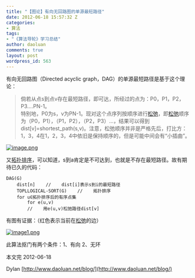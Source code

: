 ```yaml
---
title: "【图论】有向无回路图的单源最短路径"
date: 2012-06-18 15:57:32 Z
categories:
- 算法
tags:
- "《算法导轮》学习总结"
author: daoluan
comments: true
layout: post
wordpress_id: 563
---
```


有向无回路图（Directed acyclic graph，DAG）的单源最短路径是基于这个理论：

<!-- more -->


<blockquote><p>倘若从点s到点v存在最短路径，即可达，所经过的点为：P0，P1，P2，P3….PN-1。<br>
特别地，P0为s，v为PN-1。现对这个点序列按顺序进行<a href="http://www.daoluan.net/blog/?p=437">松弛</a>，即<a href="http://www.daoluan.net/blog/?p=437">松弛</a>顺序为（P0，P1），（P1，P2），（P2，P3）…，结果可以得到dist[v]=shortest_path(s,v)。注意，松弛顺序并非是严格先后，打比方：1，3，4在1，2，3，4中依旧是保持顺序的，但是可能中间会有“小插曲”。</p></blockquote>


[![image.png](http://daoluan.net/images/blog/2012/06/image6.png)](http://daoluan.net/images/blog/2012/06/image6.png)

又[拓扑排序](http://www.daoluan.net/blog/?p=425)，可以知道，s到a肯定是不可达到，也就是不存在最短路径。故有期待已久的代码：


    DAG(G)
    	dist[n]    //    dist[i]表示s到i的最短路径
    	TOPLLOGICAL-SORT(G)    //    拓扑排序
    	for u∈拓扑排序后的有序点集
    		for e(u,v)
    		//    用e(u,v)松弛路径dist[v]


有图有证据：（红色表示当前在[松弛](http://www.daoluan.net/blog/?p=437)的边）

[![image1.png](http://daoluan.net/images/blog/2012/06/image11.png)](http://daoluan.net/images/blog/2012/06/image11.png)

此算法抠门有两个条件：1、有向 2、无环

本文完 2012-06-18

Dylan [http://www.daoluan.net/blog/](http://www.daoluan.net/blog/)
